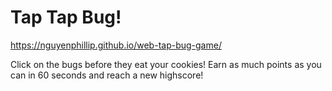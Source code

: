# Tap Tap Bug!
https://nguyenphillip.github.io/web-tap-bug-game/

Click on the bugs before they eat your cookies! Earn as much points as you can in 60 seconds and reach a new highscore!
